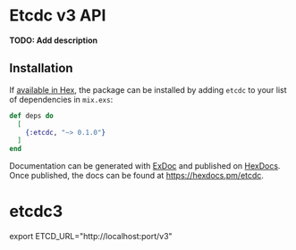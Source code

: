 # Etcdc v3 API

**TODO: Add description**

## Installation

If [available in Hex](https://hex.pm/docs/publish), the package can be installed
by adding `etcdc` to your list of dependencies in `mix.exs`:

```elixir
def deps do
  [
    {:etcdc, "~> 0.1.0"}
  ]
end
```

Documentation can be generated with [ExDoc](https://github.com/elixir-lang/ex_doc)
and published on [HexDocs](https://hexdocs.pm). Once published, the docs can
be found at <https://hexdocs.pm/etcdc>.

# etcdc3

export ETCD_URL="http://localhost:port/v3"
